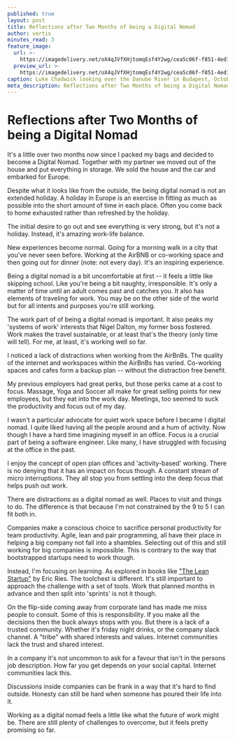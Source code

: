 ```yaml
---
published: true
layout: post
title: Reflections after Two Months of being a Digital Nomad
author: vertis
minutes_read: 3
feature_image:
  url: >-
    https://imagedelivery.net/oX4qJVfXHjtomqEsf4Y2wg/cea5c06f-f851-4ed1-ece3-0260e73ae000/w=800
  preview_url: >-
    https://imagedelivery.net/oX4qJVfXHjtomqEsf4Y2wg/cea5c06f-f851-4ed1-ece3-0260e73ae000/w=450
caption: Luke Chadwick looking over the Danube River in Budapest, October 2018
meta_description: Reflections after Two Months of being a Digital Nomad
---
```


# Reflections after Two Months of being a Digital Nomad
It's a little over two months now since I packed my bags and decided to become a Digital Nomad. Together with my partner we moved out of the house and put everything in storage. We sold the house and the car and embarked for Europe.

Despite what it looks like from the outside, the being digital nomad is not an extended holiday. A holiday in Europe is an exercise in fitting as much as possible into the short amount of time in each place. Often you come back to home exhausted rather than refreshed by the holiday.

The initial desire to go out and see everything is very strong, but it's not a holiday. Instead, it's amazing work-life balance.

New experiences become normal. Going for a morning walk in a city that you've never seen before. Working at the AirBNB or co-working space and then going out for dinner (note: not every day). It's an inspiring experience.

Being a digital nomad is a bit uncomfortable at first -- it feels a little like skipping school. Like you're being a bit naughty, irresponsible. It's only a matter of time until an adult comes past and catches you. It also has elements of traveling for work. You may be on the other side of the world but for all intents and purposes you're still working.

The work part of of being a digital nomad is important. It also peaks my 'systems of work' interests that Nigel Dalton, my former boss fostered. Work makes the travel sustainable, or at least that's the theory (only time will tell). For me, at least, it's working well so far.

I noticed a lack of distractions when working from the AirBnBs. The quality of the internet and workspaces within the AirBnBs has varied. Co-working spaces and cafes form a backup plan -- without the distraction free benefit.

My previous employers had great perks, but those perks came at a cost to focus. Massage, Yoga and Soccer all make for great selling points for new employees, but they eat into the work day. Meetings, too seemed to suck the productivity and focus out of my day.

I wasn't a particular advocate for quiet work space before I became I digital nomad. I quite liked having all the people around and a hum of activity. Now though I have a hard time imagining myself in an office. Focus is a crucial part of being a software engineer. Like many, I have struggled with focusing at the office in the past.

I enjoy the concept of open plan offices and 'activity-based' working. There is no denying that it has an impact on focus though. A constant stream of micro interruptions. They all stop you from settling into the deep focus that helps push out work.

There are distractions as a digital nomad as well. Places to visit and things to do. The difference is that because I'm not constrained by the 9 to 5 I can fit both in.

Companies make a conscious choice to sacrifice personal productivity for team productivity. Agile, lean and pair programming, all have their place in helping a big company not fall into a shambles. Selecting out of this and still working for big companies is impossible. This is contrary to the way that bootstrapped startups need to work though.

Instead, I'm focusing on learning. As explored in books like ["The Lean Startup"](http://theleanstartup.com/) by Eric Ries. The toolchest is different. It's still important to approach the challenge with a set of tools. Work that planned months in advance and then split into 'sprints' is not it though.

On the flip-side coming away from corporate land has made me miss people to consult. Some of this is responsibility. If you make all the decisions then the buck always stops with you. But there is a lack of a trusted community. Whether it's friday night drinks, or the company slack channel. A "tribe" with shared interests and values. Internet communities lack the trust and shared interest.

In a company it's not uncommon to ask for a favour that isn't in the persons job description. How far you get depends on your social capital. Internet communities lack this.

Discussions inside companies can be frank in a way that it's hard to find outside. Honesty can still be hard when someone has poured their life into it.

Working as a digital nomad feels a little like what the future of work might be. There are still plenty of challenges to overcome, but it feels pretty promising so far.